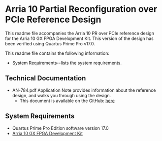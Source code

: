 # Arria 10 Partial Reconfiguration over PCIe Reference Design

This readme file accompanies the Arria 10 PR over PCIe reference design for the Arria 10 GX FPGA Development Kit. This version of the design has been verified using Quartus Prime Pro v17.0.

This readme file contains the following information:

*  System Requirements--lists the system requirements.

## Technical Documentation

*  AN-784.pdf Application Note provides information about the reference design, and walks you through using the design.
   *  This document is available on the GitHub: [here](AN-784.pdf)

## System Requirements

*  Quartus Prime Pro Edition software version 17.0
*  [Arria 10 GX FPGA Development Kit](https://www.altera.com/products/boards_and_kits/dev-kits/altera/kit-a10-gx-fpga.html)